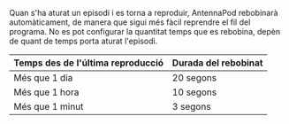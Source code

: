 Quan s'ha aturat un episodi i es torna a reproduir, AntennaPod rebobinarà automàticament, de manera que sigui més fàcil reprendre el fil del programa. No es pot configurar la quantitat temps que es rebobina, depèn de quant de temps porta aturat l'episodi.

| Temps des de l'última reproducció | Durada del rebobinat |
| --- | --- |
| Més que 1 dia | 20 segons |
| Més que 1 hora | 10 segons |
| Més que 1 minut | 3 segons |
